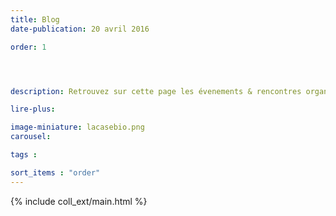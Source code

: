 ```yaml
---
title: Blog
date-publication: 20 avril 2016

order: 1




description: Retrouvez sur cette page les évenements & rencontres organisés à la Case Bio, son actualité, ...

lire-plus:

image-miniature: lacasebio.png
carousel: 

tags : 

sort_items : "order"
---
```


<!-- ******************************** -->
<!-- **** intro rayon **** -->



<!-- **** fin intro rayon ********* -->
<!-- ****************************** -->
<!--fin-excerpt-->

{% include coll_ext/main.html %}

